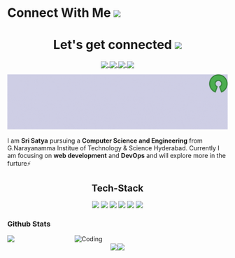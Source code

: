 <h1>
  Connect With Me <a target="_blank">
  <img src="https://c.tenor.com/Ud8Px21wDcYAAAAj/thisisfinland-finland.gif" height="32px" style="max-width:100%;">
  </a>
</h1>
<h1 align="center">Let's get connected <a target="_blank">
  <img src="https://c.tenor.com/Ud8Px21wDcYAAAAj/thisisfinland-finland.gif" height="32px" style="max-width:100%;">
  </a></h1>
<div align="center">
<p align="center"> 
<a href="https://www.linkedin.com/in/sri-satya-282115201/">
  <img align="center" width="24px" src="https://cdn.jsdelivr.net/npm/simple-icons@v3/icons/linkedin.svg"  />
</a> 

<a href="https://twitter.com/SriSatya_tp">
  <img align="center" width="26px" src="https://cdn.jsdelivr.net/npm/simple-icons@v3/icons/twitter.svg" />
</a>
<a href="mailto:srisatya9903@yahoo.com">
  <img align="center" width="26px" src="https://cdn.jsdelivr.net/npm/simple-icons@v3/icons/gmail.svg" />
</a>
<a href="https://dev.to/srisatya">
  <img align="center" width="26px" src="https://cdn.jsdelivr.net/npm/simple-icons@3.13.0/icons/dev-dot-to.svg" />
</a>
</p>

</div>
<img src="Banner.gif">

I am <strong>Sri Satya</strong> pursuing a <strong>Computer Science and Engineering</strong> from G.Narayanamma Institue of Technology & Science Hyderabad. Currently I am focusing on <strong>web development</strong> and <strong>DevOps</strong> and will explore more in the furture⚡

<h2 align="center">Tech-Stack</h2>
<p align="center"> 
<img src="https://img.icons8.com/color/48/000000/c-programming.png"/>
<img src="https://img.icons8.com/color/48/000000/c-plus-plus-logo.png"/>
<img src="https://img.icons8.com/color/48/000000/java-coffee-cup-logo--v1.png"/>
<img src="https://img.icons8.com/color/48/000000/html-5--v1.png"/>
<img src="https://img.icons8.com/color/48/000000/css3.png"/>
<img src="https://img.icons8.com/color/48/000000/javascript--v1.png"/>
</p>
<h3 align="left">Github Stats</h3>
 <div align="left" >
<img width="60%" src="https://github-readme-stats.vercel.app/api?username=SriSatyaT&show_icons=true"> <img align="right" alt="Coding" width="350" src="https://cdn.dribbble.com/users/2646423/screenshots/5507196/computer.gif">

</div> 
<div align="center">
 <img src="https://github-readme-streak-stats.herokuapp.com/?user=SriSatyaT&)"><img src="https://activity-graph.herokuapp.com/graph?username=SriSatyaT&bg_color=FFFFFF&color=000000&line=000000&point=00FF00"></div>
 
